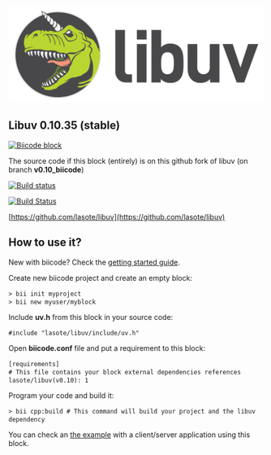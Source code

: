 ![libuv][libuv_banner]

## Libuv 0.10.35 (stable)

[![Biicode block](https://webapi.biicode.com/v1/badges/lasote/lasote/libuv/v0.10)](https://www.biicode.com/lasote/lasote/libuv/v0.10) 

The source code if this block (entirely) is on this github fork of libuv (on branch **v0.10_biicode**)

[![Build status](https://ci.appveyor.com/api/projects/status/th4i98wk3jkrfuvg/branch/v0.10_biicode?svg=true)](https://ci.appveyor.com/project/lasote/libuv-1/branch/v0.10_biicode)

[![Build Status](https://travis-ci.org/lasote/libuv-1.svg?branch=v0.10_biicode)](https://travis-ci.org/lasote/libuv-1)

[https://github.com/lasote/libuv](https://github.com/lasote/libuv)

## How to use it?

New with biicode? Check the [getting started guide](http://docs.biicode.com/c++/gettingstarted.html).

Create new biicode project and create an empty block:
    
    > bii init myproject
    > bii new myuser/myblock


Include **uv.h** from this block in your source code:

    #include "lasote/libuv/include/uv.h"


Open **biicode.conf** file and put a requirement to this block:

    [requirements]
    # This file contains your block external dependencies references
    lasote/libuv(v0.10): 1


Program your code and build it: 

    > bii cpp:build # This command will build your project and the libuv dependency


You can check an [the example](http://www.biicode.com/examples/examples/libuv/v0.10) with a client/server application using this block.

[libuv_banner]: https://raw.githubusercontent.com/libuv/libuv/master/img/banner.png

